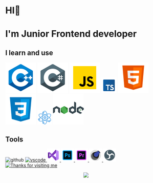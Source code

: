 
# HI👋
# I'm Junior Frontend developer

<!--I learn and use-->

## I learn and use
 <section>
<img src=src\c++.svg
alt="c++">
<img src="src\c-sharp.svg"
alt="c#">
<img src=src\javascript.svg
alt="JS">
<img src="src\typescript.svg"
width="48"
alt="typeskript">
<img src=src\html.svg
alt="html">
<img src=src\css3.svg
alt="css">
<img src=src\react.png
alt="react"
width="45"
height="45">
<img src=src\nodejs.svg>

</section>

<!--tools-->
## Tools
<section>
 <img src="https://cdn.jsdelivr.net/gh/devicons/devicon/icons/github/github-original.svg"
alt="github"
width="40"
height="40"> 
<a href="https://code.visualstudio.com/" target="_blank">
<img src="https://cdn.jsdelivr.net/gh/devicons/devicon/icons/vscode/vscode-original.svg" 
alt="vscode" 
width="40"
height="40">
 <a href="https://visualstudio.microsoft.com/" target="_blank">
 <img src="src/visual-studio.svg"
 alt=VS
 width="40"
 height="40">
</a>
</a>
<a href="https://www.adobe.com/products/photoshopfamily.html" target="_blank">
<img src="src/t-photoshop.svg"
alt="photoshop"
width="40"
height="40">
</a>
<a href="https://www.adobe.com/products/premiere/free-trial-download.html" target="_blank">
 <img src="src/premiere-pro.svg"
 width="40"
 height="40">
 <a href="" target="_blank">
 <img src="src/cinema-4d.svg"
 alt=cinema
 width="40"
 height="40">
 <a href="https://obsproject.com/" target="_blank">
<img src="src/obs-studio.svg"
alt=obs
width="40"
height="40">
 </section>

<!--gif-->
<section>
<img height="250" alt="Thanks for visiting me" width="100%" src="https://raw.githubusercontent.com/BrunnerLivio/brunnerlivio/master/images/marquee.svg" />
<p align="center">
  <img src="https://capsule-render.vercel.app/api?type=waving&color=gradient&height=60&section=footer&width=100"/>
</p>
</section>
